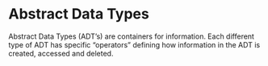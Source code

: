 # Abstract Data Types

Abstract Data Types (ADT’s) are containers for information. Each different type of ADT has specific “operators” defining how information in the ADT is created, accessed and deleted.